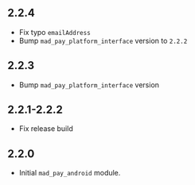 ## 2.2.4

* Fix typo `emailAddress`
* Bump `mad_pay_platform_interface` version to `2.2.2`

## 2.2.3

* Bump `mad_pay_platform_interface` version

## 2.2.1-2.2.2

* Fix release build

## 2.2.0

* Initial `mad_pay_android` module.